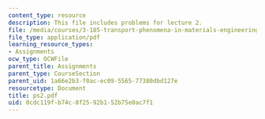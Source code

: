 ```yaml
---
content_type: resource
description: This file includes problems for lecture 2.
file: /media/courses/3-185-transport-phenomena-in-materials-engineering-fall-2003/0cdc119fb74c8f2592b152b75e0ac7f1_ps2.pdf
file_type: application/pdf
learning_resource_types:
- Assignments
ocw_type: OCWFile
parent_title: Assignments
parent_type: CourseSection
parent_uid: 1a66e2b3-f0ac-ec09-5565-77380dbd127e
resourcetype: Document
title: ps2.pdf
uid: 0cdc119f-b74c-8f25-92b1-52b75e0ac7f1
---
```

